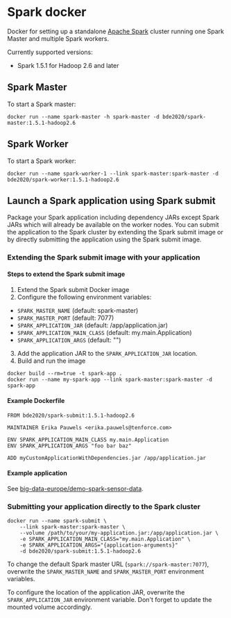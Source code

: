 # Spark docker

Docker for setting up a standalone [Apache Spark](http://spark.apache.org/) cluster running one Spark Master and multiple Spark workers.

Currently supported versions:
- Spark 1.5.1 for Hadoop 2.6 and later

## Spark Master
To start a Spark master:

    docker run --name spark-master -h spark-master -d bde2020/spark-master:1.5.1-hadoop2.6

## Spark Worker
To start a Spark worker:

    docker run --name spark-worker-1 --link spark-master:spark-master -d bde2020/spark-worker:1.5.1-hadoop2.6

## Launch a Spark application using Spark submit
Package your Spark application including dependency JARs except Spark JARs which will already be available on the worker nodes. You can submit the application to the Spark cluster by extending the Spark submit image or by directly submitting the application using the Spark submit image. 

### Extending the Spark submit image with your application

#### Steps to extend the Spark submit image
1. Extend the Spark submit Docker image
2. Configure the following environment variables:
  * `SPARK_MASTER_NAME` (default: spark-master)
  * `SPARK_MASTER_PORT` (default: 7077)
  * `SPARK_APPLICATION_JAR` (default: /app/application.jar)
  * `SPARK_APPLICATION_MAIN_CLASS` (default: my.main.Application)
  * `SPARK_APPLICATION_ARGS` (default: "")
3. Add the application JAR to the `SPARK_APPLICATION_JAR` location.
4. Build and run the image
```
docker build --rm=true -t spark-app .
docker run --name my-spark-app --link spark-master:spark-master -d spark-app
```

#### Example Dockerfile
```
FROM bde2020/spark-submit:1.5.1-hadoop2.6

MAINTAINER Erika Pauwels <erika.pauwels@tenforce.com>

ENV SPARK_APPLICATION_MAIN_CLASS my.main.Application
ENV SPARK_APPLICATION_ARGS "foo bar baz"

ADD myCustomApplicationWithDependencies.jar /app/application.jar
```

#### Example application
See [big-data-europe/demo-spark-sensor-data](https://github.com/big-data-europe/demo-spark-sensor-data).

### Submitting your application directly to the Spark cluster

    docker run --name spark-submit \
        --link spark-master:spark-master \
        --volume /path/to/your/my-application.jar:/app/application.jar \
        -e SPARK_APPLICATION_MAIN_CLASS="my.main.Application" \
        -e SPARK_APPLICATION_ARGS="{application-arguments}"
        -d bde2020/spark-submit:1.5.1-hadoop2.6
        
To change the default Spark master URL (`spark://spark-master:7077`), overwrite the `SPARK_MASTER_NAME` and `SPARK_MASTER_PORT` environment variables.

To configure the location of the application JAR, overwrite the `SPARK_APPLICATION_JAR` environment variable. Don't forget to update the mounted volume accordingly.
